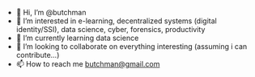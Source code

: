 - 👋 Hi, I’m @butchman
- 👀 I’m interested in e-learning, decentralized systems (digital identity/SSI), data science, cyber, forensics, productivity
- 🌱 I’m currently learning data science
- 💞️ I’m looking to collaborate on everything interesting (assuming i can contribute...)
- 📫 How to reach me butchman@gmail.com

<!---
butchman/butchman is a ✨ special ✨ repository because its `README.md` (this file) appears on your GitHub profile.
You can click the Preview link to take a look at your changes.
--->
